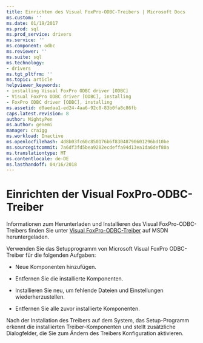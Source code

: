```yaml
---
title: Einrichten des Visual FoxPro-ODBC-Treibers | Microsoft Docs
ms.custom: ''
ms.date: 01/19/2017
ms.prod: sql
ms.prod_service: drivers
ms.service: ''
ms.component: odbc
ms.reviewer: ''
ms.suite: sql
ms.technology:
- drivers
ms.tgt_pltfrm: ''
ms.topic: article
helpviewer_keywords:
- installing Visual FoxPro ODBC driver [ODBC]
- Visual FoxPro ODBC driver [ODBC], installing
- FoxPro ODBC driver [ODBC], installing
ms.assetid: d0aedaa1-ed24-4aa6-92c8-83b0fa8c86fb
caps.latest.revision: 8
author: MightyPen
ms.author: genemi
manager: craigg
ms.workload: Inactive
ms.openlocfilehash: 4d8b03fc60c850176b6f83048790601296bd10be
ms.sourcegitcommit: 7a6df3fd5bea9282ecdeffa94d13ea1da6def80a
ms.translationtype: MT
ms.contentlocale: de-DE
ms.lasthandoff: 04/16/2018
---
```

# <a name="setting-up-the-visual-foxpro-odbc-driver"></a>Einrichten der Visual FoxPro-ODBC-Treiber
Informationen zum Herunterladen und Installieren des Visual FoxPro-ODBC-Treibers finden Sie unter [Visual FoxPro-ODBC-Treiber](http://go.microsoft.com/fwlink/?LinkId=121318) auf MSDN heruntergeladen.  
  
 Verwenden Sie das Setupprogramm von Microsoft Visual FoxPro ODBC-Treiber für die folgenden Aufgaben:  
  
-   Neue Komponenten hinzufügen.  
  
-   Entfernen Sie die installierte Komponenten.  
  
-   Installieren Sie neu, um fehlende Dateien und Einstellungen wiederherzustellen.  
  
-   Entfernen Sie alle zuvor installierte Komponenten.  
  
 Nach der Installation des Treibers auf dem System, das Setup-Programm erkennt die installierten Treiber-Komponenten und stellt zusätzliche Dialogfelder, die Sie zum Ändern des Treibers Konfiguration aktivieren.
